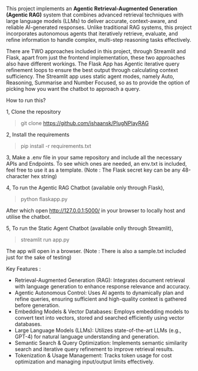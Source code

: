 This project implements an **Agentic Retrieval-Augmented Generation (Agentic RAG)** system that combines advanced retrieval techniques with large language models (LLMs) to deliver accurate, context-aware, and reliable AI-generated responses. Unlike traditional RAG systems, this project incorporates autonomous agents that iteratively retrieve, evaluate, and refine information to handle complex, multi-step reasoning tasks effectively.

There are TWO approaches included in this project, through Streamlit and Flask, apart from just the frontend implementation, these two approaches also have different workings. The Flask App has Agentic iterative query refinement loops to ensure the best output through calculating context sufficiency. The Streamlit app uses static agent modes, namely Auto, Reasoning, Summarise and Number Focused, so as to provide the option of picking how you want the chatbot to approach a query.

How to run this?

1, Clone the repository
>git clone https://github.com/ishaansk/PlugNPlayRAG

2, Install the requirements 
>pip install -r requirements.txt

3, Make a .env file in your same repository and include all the necessary APIs and Endpoints. To see which ones are needed, an env.txt is included, feel free to use it as a template. (Note : The Flask secret key can be any 48-character hex string)

4, To run the Agentic RAG Chatbot (available only through Flask),
>python flaskapp.py

After which open http://127.0.0.1:5000/ in your browser to locally host and utilise the chatbot.

5, To run the Static Agent Chatbot (available onlly through Streamlit), 
>streamlit run app.py

The app will open in a browser.
(Note : There is also a sample.txt included just for the sake of testing)



Key Features :
- Retrieval-Augmented Generation (RAG): Integrates document retrieval with language generation to enhance response relevance and accuracy.
- Agentic Autonomous Control: Uses AI agents to dynamically plan and refine queries, ensuring sufficient and high-quality context is gathered before generation.
- Embedding Models & Vector Databases: Employs embedding models to convert text into vectors, stored and searched efficiently using vector databases.
- Large Language Models (LLMs): Utilizes state-of-the-art LLMs (e.g., GPT-4) for natural language understanding and generation.
- Semantic Search & Query Optimization: Implements semantic similarity search and iterative query refinement to improve retrieval results.
- Tokenization & Usage Management: Tracks token usage for cost optimization and managing input/output limits effectively.